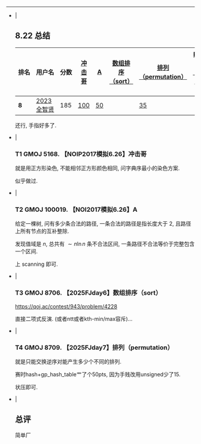 ---
- |
    ## 8.22 总结

    <table><thead><tr><th style="white-space: nowrap;"><span style="cursor: pointer;">排名<i class="icon-arrow-up"></i></span></th><th style="white-space: nowrap;"><span>用户名</span></th><th style="white-space: nowrap; text-align: center;"><span style="cursor: pointer;">分数<i class="icon-resize-vertical"></i></span></th> <th style="text-align: center;"><a href="#contest/show/4463/0">冲击哥</a> <span style="cursor: pointer;"><i class="icon-resize-vertical"></i></span></th><th style="text-align: center;"><a href="#contest/show/4463/1">A</a> <span style="cursor: pointer;"><i class="icon-resize-vertical"></i></span></th><th style="text-align: center;"><a href="#contest/show/4463/2">数组排序（sort）</a> <span style="cursor: pointer;"><i class="icon-resize-vertical"></i></span></th><th style="text-align: center;"><a href="#contest/show/4463/3">排列（permutation）</a> <span style="cursor: pointer;"><i class="icon-resize-vertical"></i></span></th><th style="text-align: center;"><a href="#contest/show/4463/4">Eileen的游戏（plan）｛赛后讨论｝</a> <span style="cursor: pointer;"><i class="icon-resize-vertical"></i></span></th></tr></thead><tr><td><strong><span class="label">8</span></strong></td> <td><a href="#users/2023全智贤"><span class="label label-info">2023全智贤</span></a></td> <!----> <td><div class="table-tight-row"><span class="badge badge-info">185</span> <span class="spacing-slash"></span>  <!----></div></td> <td><div class="table-tight-row"><a href="#main/result/1250136"><span class="badge badge-success">100</span></a> <span class="spacing-slash"></span>  <!----></div> <!----></td><td><div class="table-tight-row"><a href="#main/result/1250356"><span class="badge badge-warning">50</span></a> <span class="spacing-slash"></span>  <!----></div> <!----></td><td><div class="table-tight-row"><!----> <!----> <!----></div> <!----></td><td><div class="table-tight-row"><a href="#main/result/1250156"><span class="badge badge-warning">35</span></a> <span class="spacing-slash"></span>  <!----></div> <!----></td><td><div class="table-tight-row"><!----> <!----> <!----></div> <!----></td> <!----></tr></table>

    还行, 手指好多了.

- |
    ### T1 GMOJ 5168. 【NOIP2017模拟6.26】冲击哥

    就是用正方形染色, 不能相邻正方形颜色相同, 问字典序最小的染色方案.

    似乎做过.

- |
    ### T2 GMOJ 100019. 【NOI2017模拟6.26】A

    给定一棵树, 问有多少条合法的路径, 一条合法的路径是指长度大于 2, 且路径上所有节点的互补整除.

    发现值域是 $n$, 总共有 $\sim n\ln n$ 条不合法区间, 一条路径不合法等价于完整包含一个区间.

    上 scanning 即可.

- |
    ### T3 GMOJ 8706. 【2025FJday6】数组排序（sort）

    <https://qoj.ac/contest/943/problem/4228>

    直接二项式反演. (或者ntt或者kth-min/max容斥)...

- |
    ### T4 GMOJ 8709. 【2025FJday7】排列（permutation）

    就是只能交换逆序对能产生多少个不同的排列.

    赛时hash+gp_hash_table艹了个50pts, 因为手贱改用unsigned少了15.

    状压即可.

- |
    ## 总评

    简单厂